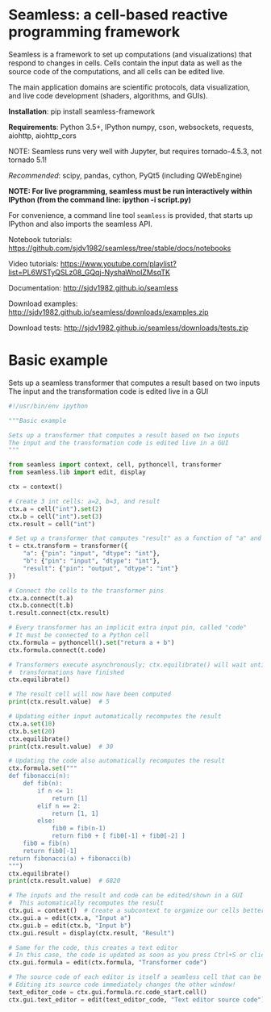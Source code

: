 Seamless: a cell-based reactive programming framework
=====================================================

Seamless is a framework to set up computations (and visualizations) that respond
to changes in cells. Cells contain the input data as well as the source code of
the computations, and all cells can be edited live.

The main application domains are scientific protocols, data visualization, and
live code development (shaders, algorithms, and GUIs).

**Installation**: pip install seamless-framework

**Requirements**: Python 3.5+, IPython
 numpy, cson, websockets, requests, aiohttp, aiohttp_cors

NOTE: Seamless runs very well with Jupyter, but requires tornado-4.5.3, not tornado 5.1!

*Recommended*: scipy, pandas,  cython, PyQt5 (including QWebEngine)

**NOTE: For live programming, seamless must be run interactively within
IPython (from the command line: ipython -i script.py)**

For convenience, a command line tool ``seamless`` is provided, that starts up
IPython and also imports the seamless API.

Notebook tutorials: https://github.com/sjdv1982/seamless/tree/stable/docs/notebooks

Video tutorials: https://www.youtube.com/playlist?list=PL6WSTyQSLz08_GQqj-NyshaWnoIZMsqTK

Documentation: http://sjdv1982.github.io/seamless

Download examples: http://sjdv1982.github.io/seamless/downloads/examples.zip

Download tests: http://sjdv1982.github.io/seamless/downloads/tests.zip

Basic example
=============

Sets up a seamless transformer that computes a result based on two inputs
The input and the transformation code is edited live in a GUI

```python
#!/usr/bin/env ipython

"""Basic example

Sets up a transformer that computes a result based on two inputs
The input and the transformation code is edited live in a GUI
"""

from seamless import context, cell, pythoncell, transformer
from seamless.lib import edit, display

ctx = context()

# Create 3 int cells: a=2, b=3, and result
ctx.a = cell("int").set(2)
ctx.b = cell("int").set(3)
ctx.result = cell("int")

# Set up a transformer that computes "result" as a function of "a" and "b"
t = ctx.transform = transformer({
    "a": {"pin": "input", "dtype": "int"},
    "b": {"pin": "input", "dtype": "int"},
    "result": {"pin": "output", "dtype": "int"}
})

# Connect the cells to the transformer pins
ctx.a.connect(t.a)
ctx.b.connect(t.b)
t.result.connect(ctx.result)

# Every transformer has an implicit extra input pin, called "code"
# It must be connected to a Python cell
ctx.formula = pythoncell().set("return a + b")
ctx.formula.connect(t.code)

# Transformers execute asynchronously; ctx.equilibrate() will wait until all
#  transformations have finished
ctx.equilibrate()

# The result cell will now have been computed
print(ctx.result.value)  # 5

# Updating either input automatically recomputes the result
ctx.a.set(10)
ctx.b.set(20)
ctx.equilibrate()
print(ctx.result.value)  # 30

# Updating the code also automatically recomputes the result
ctx.formula.set("""
def fibonacci(n):
    def fib(n):
        if n <= 1:
            return [1]
        elif n == 2:
            return [1, 1]
        else:
            fib0 = fib(n-1)
            return fib0 + [ fib0[-1] + fib0[-2] ]
    fib0 = fib(n)
    return fib0[-1]
return fibonacci(a) + fibonacci(b)
""")
ctx.equilibrate()
print(ctx.result.value)  # 6820

# The inputs and the result and code can be edited/shown in a GUI
#  This automatically recomputes the result
ctx.gui = context()  # Create a subcontext to organize our cells better
ctx.gui.a = edit(ctx.a, "Input a")
ctx.gui.b = edit(ctx.b, "Input b")
ctx.gui.result = display(ctx.result, "Result")

# Same for the code, this creates a text editor
# In this case, the code is updated as soon as you press Ctrl+S or click "Save"
ctx.gui.formula = edit(ctx.formula, "Transformer code")

# The source code of each editor is itself a seamless cell that can be edited
# Editing its source code immediately changes the other window!
text_editor_code = ctx.gui.formula.rc.code_start.cell()
ctx.gui.text_editor = edit(text_editor_code, "Text editor source code")
```
